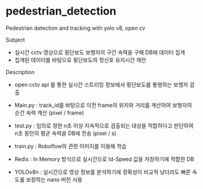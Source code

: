 # pedestrian_detection
Pedestrian detection and tracking with yolo v8, open cv

Subject
- 실시간 cctv 영상으로 횡단보도 보행자의 구간 속력을 구해 DB에 데이터 집계
- 집계된 데이터를 바탕으로 횡단보도의 청신호 유지시간 제안

Description
- open cctv api 를 통한 실시간 스트리밍 정보에서 횡단보도를 통행하는 보행자 검출
- Main.py : track_id를 바탕으로 이전 frame의 위치와 거리를 계산하여 보행자의 순간 속력 계산 (pixel / frame)
- test.py : 임의로 정한 n초 이상 지속적으로 검출되는 대상을 적합하다고 판단하여 n초 동안의 평균 속력을 DB에 전송 (pixel / s)
- train.py : Roboflow의 관련 이미지를 이용해 학습

- Redis : In Memory 방식으로 실시간으로 Id-Speed 값을 저장하기에 적합한 DB
- YOLOv8n : 실시간으로 영상 정보를 분석하기에 정확성이 비교적 낮더라도 빠른 속도를 보장하는 nano 버전 사용
